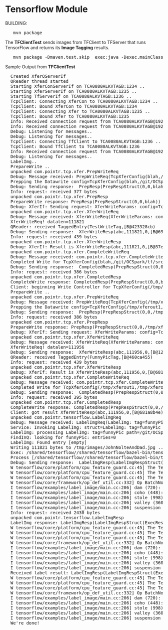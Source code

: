 # Tensorflow Module 

BUILDING:
<pre>
   mvn package 
</pre>


The <b>TFClientTest</b> sends images from TFClient to TFServer that runs TensorFlow and returns its <b>Image Tagging</b> results.

<pre>
   mvn package -Dmaven.test.skip  exec:java -Dexec.mainClass="com.pointr.tensorflow.TfClient"
</pre>
  
Sample Output from <b>TFClientTest</b>
<pre>
  Created XferQServerIf
  QReader thread started
  Starting XferConServerIf on TCA0080ALKVTAGB:1234 ..
  Starting XferServerIf on TCA0080ALKVTAGB:1235 ..
  Starting TfServerIf on TCA0080ALKVTAGB:1236 ..
  TcpClient: Connecting XferCon to TCA0080ALKVTAGB:1234 ..
  TcpClient: Bound XferCon to TCA0080ALKVTAGB:1234
  TcpClient: Connecting Xfer to TCA0080ALKVTAGB:1235 ..
  TcpClient: Bound Xfer to TCA0080ALKVTAGB:1235
  Info: Received connection request from TCA0080ALKVTAGB@192.168.0.3 on socket 62713
  Info: Received connection request from TCA0080ALKVTAGB@192.168.0.3 on socket 62714
  Debug: Listening for messages..
  Debug: Listening for messages..
  TcpClient: Connecting TfClient to TCA0080ALKVTAGB:1236 ..
  TcpClient: Bound TfClient to TCA0080ALKVTAGB:1236
  Info: Received connection request from TCA0080ALKVTAGB@192.168.0.3 on socket 62715
  Debug: Listening for messages..
  LabelImg..
  PrepareWrite ..
  unpacked com.pointr.tcp.xfer.PrepWriteReq
  Debug: Message received: PrepWriteReq(TcpXferConfig(blah,/git/OCSpark/tf/src/main/resources//images/JohnNolteAndDad.jpg))
  Prepping the Datawrite config=TcpXferConfig(blah,/git/OCSpark/tf/src/main/resources//images/JohnNolteAndDad.jpg)
  Debug: Sending response:  PrepResp(PrepRespStruct(0,0,blah))
  Info: request: received 377 bytes
  unpacked com.pointr.tcp.xfer.PrepResp
  PrepareWrite response: PrepResp(PrepRespStruct(0,0,blah))
  Debug: XferIf: Sending request: XferWriteParams: config=TcpXferConfig(blah,/git/OCSpark/tf/src/main/resources//images/JohnNolteAndDad.jpg) datalen=111821} md5len=16}
  unpacked com.pointr.tcp.xfer.XferWriteReq
  Debug: Message received: XferWriteReq(XferWriteParams: config=TcpXferConfig(blah,/git/OCSpark/tf/src/main/resources//images/JohnNolteAndDad.jpg) datalen=111821} md5len=16})
  XferWriteReq! datalen=111821
  QReader: received TaggedEntry(TestWriteTag,[B@423328cb)
  Debug: Sending response:  XferWriteResp(abc,111821,0,[B@69ab9339)
  Info: request: received 439 bytes
  unpacked com.pointr.tcp.xfer.XferWriteResp
  Debug: XferIf: Result is XferWriteResp(abc,111821,0,[B@37efd131)
  unpacked com.pointr.tcp.xfer.CompleteWriteReq
  Debug: Message received: com.pointr.tcp.xfer.CompleteWriteReq@3a5ed70c
  Completed Write for TcpXferConfig(blah,/git/OCSpark/tf/src/main/resources//images/JohnNolteAndDad.jpg) the Datawrite config=TcpXferConfig(blah,/git/OCSpark/tf/src/main/resources//images/JohnNolteAndDad.jpg)
  Debug: Sending response:  CompletedResp(PrepRespStruct(0,0,blah))
  Info: request: received 386 bytes
  unpacked com.pointr.tcp.xfer.CompletedResp
  CompleteWrite response: CompletedResp(PrepRespStruct(0,0,blah))
  Client: beginning Write Controller for TcpXferConfig(/tmp/xferout1,/tmp/xferout2)
  PrepareWrite ..
  unpacked com.pointr.tcp.xfer.PrepWriteReq
  Debug: Message received: PrepWriteReq(TcpXferConfig(/tmp/xferout1,/tmp/xferout2))
  Prepping the Datawrite config=TcpXferConfig(/tmp/xferout1,/tmp/xferout2)
  Debug: Sending response:  PrepResp(PrepRespStruct(0,0,/tmp/xferout1))
  Info: request: received 386 bytes
  unpacked com.pointr.tcp.xfer.PrepResp
  PrepareWrite response: PrepResp(PrepRespStruct(0,0,/tmp/xferout1))
  Debug: XferIf: Sending request: XferWriteParams: config=TcpXferConfig(/tmp/xferout1,/tmp/xferout2) datalen=111956} md5len=16}
  unpacked com.pointr.tcp.xfer.XferWriteReq
  Debug: Message received: XferWriteReq(XferWriteParams: config=TcpXferConfig(/tmp/xferout1,/tmp/xferout2) datalen=111956} md5len=16})
  XferWriteReq! datalen=111956
  Debug: Sending response:  XferWriteResp(abc,111956,0,[B@128db6cf)
  QReader: received TaggedEntry(FunnyPicTag,[B@460ca455)
  Info: request: received 439 bytes
  unpacked com.pointr.tcp.xfer.XferWriteResp
  Debug: XferIf: Result is XferWriteResp(abc,111956,0,[B@681a8b4e)
  unpacked com.pointr.tcp.xfer.CompleteWriteReq
  Debug: Message received: com.pointr.tcp.xfer.CompleteWriteReq@26f97588
  Completed Write for TcpXferConfig(/tmp/xferout1,/tmp/xferout2) the Datawrite config=TcpXferConfig(/tmp/xferout1,/tmp/xferout2)
  Debug: Sending response:  CompletedResp(PrepRespStruct(0,0,/tmp/xferout1))
  Info: request: received 395 bytes
  unpacked com.pointr.tcp.xfer.CompletedResp
  CompleteWrite response: CompletedResp(PrepRespStruct(0,0,/tmp/xferout1))
  Client: got result XferWriteResp(abc,111956,0,[B@681a8b4e)
  unpacked com.pointr.tensorflow.LabelImgReq
  Debug: Message received: LabelImgReq(LabelImg: tag=funnyPic path=/git/OCSpark/tf/src/main/resources//images/JohnNolteAndDad.jpg datalen=111821 md5len=16)
  Service: Invoking LabelImg: struct=LabelImg: tag=funnyPic path=/git/OCSpark/tf/src/main/resources//images/JohnNolteAndDad.jpg datalen=111821 md5len=16
  LabelImg: processing LabelImg: tag=funnyPic path=/git/OCSpark/tf/src/main/resources//images/JohnNolteAndDad.jpg datalen=111821 md5len=16 ..
  FindInQ: looking for funnyPic: entries=0
  LabelImg: Found entry [empty]
  Writing 111821 bytes to /tmp/images/JohnNolteAndDad.jpg ..
  Exec: /shared/tensorflow//shared/tensorflow/bazel-bin/tensorflow/examples/label_image/label_image--image=/tmp/images/JohnNolteAndDad.jpg  pbDir=/shared/tensorflow
  Process [/shared/tensorflow//shared/tensorflow/bazel-bin/tensorflow/examples/label_image/label_image--image=/tmp/images/JohnNolteAndDad.jpg] completed in 2594 with rc=0 stdoutLen=0 stderrLen=1309
  Debug: Sending response:  LabelImgResp(LabelImgRespStruct(ExecResult(/shared/tensorflow//shared/tensorflow/bazel-bin/tensorflow/examples/label_image/label_image--image=/tmp/images/JohnNolteAndDad.jpg,2594,0,,W tensorflow/core/platform/cpu_feature_guard.cc:45] The TensorFlow library wasn't compiled to use SSE4.2 instructions, but these are available on your machine and could speed up CPU computations.
  W tensorflow/core/platform/cpu_feature_guard.cc:45] The TensorFlow library wasn't compiled to use AVX instructions, but these are available on your machine and could speed up CPU computations.
  W tensorflow/core/platform/cpu_feature_guard.cc:45] The TensorFlow library wasn't compiled to use AVX2 instructions, but these are available on your machine and could speed up CPU computations.
  W tensorflow/core/platform/cpu_feature_guard.cc:45] The TensorFlow library wasn't compiled to use FMA instructions, but these are available on your machine and could speed up CPU computations.
  W tensorflow/core/framework/op_def_util.cc:332] Op BatchNormWithGlobalNormalization is deprecated. It will cease to work in GraphDef version 9. Use tf.nn.batch_normalization().
  I tensorflow/examples/label_image/main.cc:206] dam (720): 0.227693
  I tensorflow/examples/label_image/main.cc:206] coho (448): 0.220099
  I tensorflow/examples/label_image/main.cc:206] stole (998): 0.110214
  I tensorflow/examples/label_image/main.cc:206] valley (360): 0.0660103
  I tensorflow/examples/label_image/main.cc:206] suspension bridge (681): 0.0555012)))
  Info: request: received 2430 bytes
  unpacked com.pointr.tensorflow.LabelImgResp
  LabelImg response: LabelImgResp(LabelImgRespStruct(ExecResult(/shared/tensorflow//shared/tensorflow/bazel-bin/tensorflow/examples/label_image/label_image--image=/tmp/images/JohnNolteAndDad.jpg,2594,0,,W tensorflow/core/platform/cpu_feature_guard.cc:45] The TensorFlow library wasn't compiled to use SSE4.2 instructions, but these are available on your machine and could speed up CPU computations.
  W tensorflow/core/platform/cpu_feature_guard.cc:45] The TensorFlow library wasn't compiled to use AVX instructions, but these are available on your machine and could speed up CPU computations.
  W tensorflow/core/platform/cpu_feature_guard.cc:45] The TensorFlow library wasn't compiled to use AVX2 instructions, but these are available on your machine and could speed up CPU computations.
  W tensorflow/core/platform/cpu_feature_guard.cc:45] The TensorFlow library wasn't compiled to use FMA instructions, but these are available on your machine and could speed up CPU computations.
  W tensorflow/core/framework/op_def_util.cc:332] Op BatchNormWithGlobalNormalization is deprecated. It will cease to work in GraphDef version 9. Use tf.nn.batch_normalization().
  I tensorflow/examples/label_image/main.cc:206] dam (720): 0.227693
  I tensorflow/examples/label_image/main.cc:206] coho (448): 0.220099
  I tensorflow/examples/label_image/main.cc:206] stole (998): 0.110214
  I tensorflow/examples/label_image/main.cc:206] valley (360): 0.0660103
  I tensorflow/examples/label_image/main.cc:206] suspension bridge (681): 0.0555012)))
  Received label result: LabelImgResp(LabelImgRespStruct(ExecResult(/shared/tensorflow//shared/tensorflow/bazel-bin/tensorflow/examples/label_image/label_image--image=/tmp/images/JohnNolteAndDad.jpg,2594,0,,W tensorflow/core/platform/cpu_feature_guard.cc:45] The TensorFlow library wasn't compiled to use SSE4.2 instructions, but these are available on your machine and could speed up CPU computations.
  W tensorflow/core/platform/cpu_feature_guard.cc:45] The TensorFlow library wasn't compiled to use AVX instructions, but these are available on your machine and could speed up CPU computations.
  W tensorflow/core/platform/cpu_feature_guard.cc:45] The TensorFlow library wasn't compiled to use AVX2 instructions, but these are available on your machine and could speed up CPU computations.
  W tensorflow/core/platform/cpu_feature_guard.cc:45] The TensorFlow library wasn't compiled to use FMA instructions, but these are available on your machine and could speed up CPU computations.
  W tensorflow/core/framework/op_def_util.cc:332] Op BatchNormWithGlobalNormalization is deprecated. It will cease to work in GraphDef version 9. Use tf.nn.batch_normalization().
  I tensorflow/examples/label_image/main.cc:206] dam (720): 0.227693
  I tensorflow/examples/label_image/main.cc:206] coho (448): 0.220099
  I tensorflow/examples/label_image/main.cc:206] stole (998): 0.110214
  I tensorflow/examples/label_image/main.cc:206] valley (360): 0.0660103
  I tensorflow/examples/label_image/main.cc:206] suspension bridge (681): 0.0555012)))
  We're done!
</pre>       


